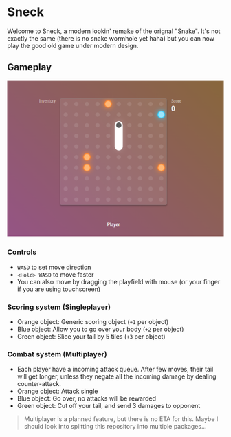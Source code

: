 # Sneck
Welcome to Sneck, a modern lookin' remake of the orignal "Snake". It's not exactly the same (there is no snake wormhole yet haha) but you can now play the good old game under modern design.

## Gameplay
![Sneck Gameplay](./screenshots/gameplay.png)

### Controls
- ``WASD`` to set move direction
- ``<Hold> WASD`` to move faster
- You can also move by dragging the playfield with mouse (or your finger if you are using touchscreen)

### Scoring system (Singleplayer)
- Orange object: Generic scoring object (``+1`` per object)
- Blue object: Allow you to go over your body (``+2`` per object)
- Green object: Slice your tail by 5 tiles (``+3`` per object)

### Combat system (Multiplayer)
- Each player have a incoming attack queue. After few moves, their tail will get longer, unless they negate all the incoming damage by dealing counter-attack.
- Orange object: Attack single
- Blue object: Go over, no attacks will be rewarded
- Green object: Cut off your tail, and send 3 damages to opponent

> Multiplayer is a planned feature, but there is no ETA for this. Maybe I should look into splitting this repository into multiple packages...
